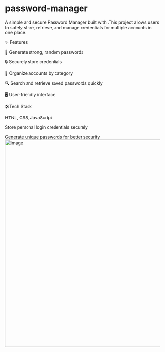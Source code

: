 # password-manager

A simple and secure Password Manager built with .This project allows users to safely store, retrieve, and manage credentials for multiple accounts in one place.

✨ Features

🔑 Generate strong, random passwords

🔒 Securely store credentials 

📂 Organize accounts by category

🔍 Search and retrieve saved passwords quickly

🖥️ User-friendly  interface

🛠️Tech Stack

HTNL, CSS, JavaScript


Store personal login credentials securely


Generate unique passwords for better security
<img width="842" height="675" alt="image" src="https://github.com/user-attachments/assets/28bb9133-0762-4d8b-bf71-3787c995bbe1" />
